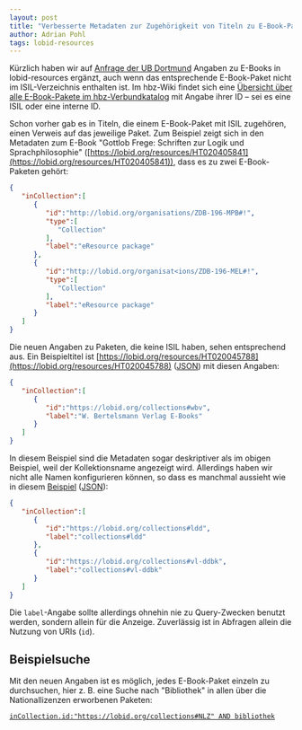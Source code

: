 ```yaml
---
layout: post
title: "Verbesserte Metadaten zur Zugehörigkeit von Titeln zu E-Book-Paketen"
author: Adrian Pohl
tags: lobid-resources
---
```


Kürzlich haben wir auf [Anfrage der UB Dortmund](https://github.com/hbz/lobid-resources/issues/1052) Angaben zu E-Books in lobid-resources ergänzt, auch wenn das entsprechende E-Book-Paket nicht im ISIL-Verzeichnis enthalten ist. Im hbz-Wiki findet sich eine [Übersicht über alle E-Book-Pakete im hbz-Verbundkatalog](https://service-wiki.hbz-nrw.de/display/VDBE/Produktsigel+und+interne+Selektionskennzeichen) mit Angabe ihrer ID – sei es eine ISIL oder eine interne ID.

Schon vorher gab es in Titeln, die einem E-Book-Paket mit ISIL zugehören, einen Verweis auf das jeweilige Paket. Zum Beispiel zeigt sich in den Metadaten zum E-Book "Gottlob Frege: Schriften zur Logik und Sprachphilosophie" ([https://lobid.org/resources/HT020405841](https://lobid.org/resources/HT020405841)), dass es zu zwei E-Book-Paketen gehört:

```json
{
   "inCollection":[
      {
         "id":"http://lobid.org/organisations/ZDB-196-MPB#!",
         "type":[
            "Collection"
         ],
         "label":"eResource package"
      },
      {
         "id":"http://lobid.org/organisat<ions/ZDB-196-MEL#!",
         "type":[
            "Collection"
         ],
         "label":"eResource package"
      }
   ]
}
```

Die neuen Angaben zu Paketen, die keine ISIL haben, sehen entsprechend aus. Ein Beispieltitel ist [https://lobid.org/resources/HT020045788](https://lobid.org/resources/HT020045788) ([JSON](https://lobid.org/resources/HT020045788.json)) mit diesen Angaben:

```json
{
   "inCollection":[
      {
         "id":"https://lobid.org/collections#wbv",
         "label":"W. Bertelsmann Verlag E-Books"
      }
   ]
}
```

In diesem Beispiel sind die Metadaten sogar deskriptiver als im obigen Beispiel, weil der Kollektionsname angezeigt wird. Allerdings haben wir nicht alle Namen konfigurieren können, so dass es manchmal aussieht wie in diesem [Beispiel](https://lobid.org/resources/CT007001558) ([JSON](https://lobid.org/resources/CT007001558.json)):

```json
{
   "inCollection":[
      {
         "id":"https://lobid.org/collections#ldd",
         "label":"collections#ldd"
      },
      {
         "id":"https://lobid.org/collections#vl-ddbk",
         "label":"collections#vl-ddbk"
      }
   ]
}
```

Die `label`-Angabe sollte allerdings ohnehin nie zu Query-Zwecken benutzt werden, sondern allein für die Anzeige. Zuverlässig ist in Abfragen allein die Nutzung von URIs (`id`).

## Beispielsuche

Mit den neuen Angaben ist es möglich, jedes E-Book-Paket einzeln zu durchsuchen, hier z. B. eine Suche nach "Bibliothek" in allen über die Nationallizenzen erworbenen Paketen:

[`inCollection.id:"https://lobid.org/collections#NLZ" AND bibliothek`](http://lobid.org/resources/search?q=inCollection.id%3A%22https%3A%2F%2Flobid.org%2Fcollections%23NLZ%22+AND+bibliothek)